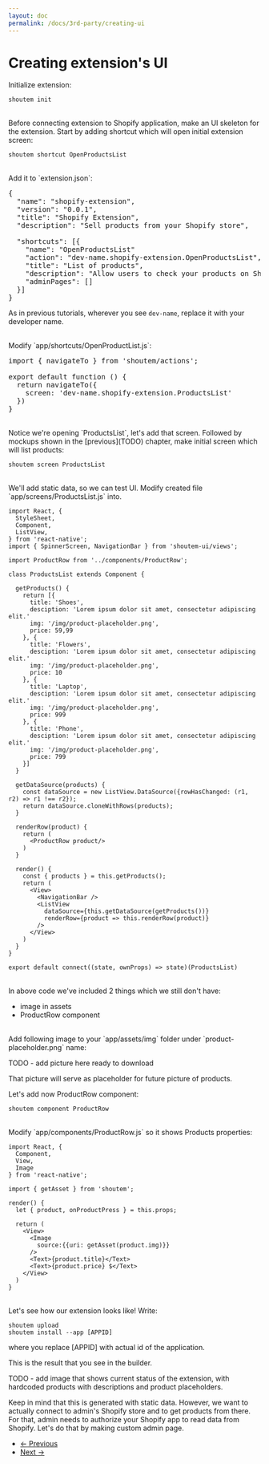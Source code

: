 ```yaml
---
layout: doc
permalink: /docs/3rd-party/creating-ui
---
```


# Creating extension's UI

Initialize extension:

```
shoutem init
```

<br />
Before connecting extension to Shopify application, make an UI skeleton for the extension. Start by adding shortcut which will open initial extension screen:

```
shoutem shortcut OpenProductsList
```

<br />
Add it to `extension.json`:

<pre>
{
  "name": "shopify-extension",
  "version": "0.0.1",
  "title": "Shopify Extension",
  "description": "Sell products from your Shopify store",

<span class="newCode">  "shortcuts": [{
    "name": "OpenProductsList"
    "action": "dev-name.shopify-extension.OpenProductsList",
    "title": "List of products",
    "description": "Allow users to check your products on Shopify.",
    "adminPages": []</span>
  }]
}
</pre>

As in previous tutorials, wherever you see `dev-name`, replace it with your developer name.

<br />
Modify `app/shortcuts/OpenProductList.js`:

<pre>
<span class="newCode">import { navigateTo } from 'shoutem/actions';

export default function () {
  return navigateTo({
    screen: 'dev-name.shopify-extension.ProductsList'
  })
}</span>
</pre>

<br />
Notice we're opening `ProductsList`, let's add that screen. Followed by mockups shown in the [previous](TODO) chapter, make initial screen which will list products:

```
shoutem screen ProductsList
```

<br />
We'll add static data, so we can test UI. Modify created file `app/screens/ProductsList.js` into.

```
import React, {
  StyleSheet,
  Component,
  ListView,
} from 'react-native';
import { SpinnerScreen, NavigationBar } from 'shoutem-ui/views';

import ProductRow from '../components/ProductRow';

class ProductsList extends Component {

  getProducts() {
    return [{
      title: 'Shoes',
      desciption: 'Lorem ipsum dolor sit amet, consectetur adipiscing elit.'
      img: '/img/product-placeholder.png',
      price: 59,99
    }, {
      title: 'Flowers',
      desciption: 'Lorem ipsum dolor sit amet, consectetur adipiscing elit.'
      img: '/img/product-placeholder.png',
      price: 10
    }, { 
      title: 'Laptop',
      desciption: 'Lorem ipsum dolor sit amet, consectetur adipiscing elit.'
      img: '/img/product-placeholder.png',
      price: 999
    }, { 
      title: 'Phone',
      desciption: 'Lorem ipsum dolor sit amet, consectetur adipiscing elit.'
      img: '/img/product-placeholder.png',
      price: 799
    }]
  }

  getDataSource(products) {
    const dataSource = new ListView.DataSource({rowHasChanged: (r1, r2) => r1 !== r2});
    return dataSource.cloneWithRows(products);
  }

  renderRow(product) {
    return (
      <ProductRow product/>
    )
  }

  render() {
    const { products } = this.getProducts();
    return (
      <View>
        <NavigationBar />
        <ListView
          dataSource={this.getDataSource(getProducts())}
          renderRow={product => this.renderRow(product)}
        />
      </View>
    )
  }
}

export default connect((state, ownProps) => state)(ProductsList)
```

<br />
In above code we've included 2 things which we still don't have:

- image in assets
- ProductRow component

<br />
Add following image to your `app/assets/img` folder under `product-placeholder.png` name:

TODO - add picture here ready to download

That picture will serve as placeholder for future picture of products.

Let's add now ProductRow component:

```
shoutem component ProductRow
```

<br />
Modify `app/components/ProductRow.js` so it shows Products properties:

```
import React, {
  Component,
  View,
  Image
} from 'react-native';

import { getAsset } from 'shoutem';

render() {
  let { product, onProductPress } = this.props;

  return (
    <View>
      <Image
        source:{{uri: getAsset(product.img)}}
      />
      <Text>{product.title}</Text>
      <Text>{product.price} $</Text>
    </View>
  )
}
```

<br />
Let's see how our extension looks like! Write:

```
shoutem upload
shoutem install --app [APPID]
```

where you replace [APPID] with actual id of the application.

This is the result that you see in the builder. 

TODO - add image that shows current status of the extension, with hardcoded products with descriptions and product placeholders.

Keep in mind that this is generated with static data. However, we want to actually connect to admin's Shopify store and to get products from there. For that, admin needs to authorize your Shopify app to read data from Shopify. Let's do that by making custom admin page.

<nav>
  <ul class="pager">
    <li class="previous">
      <a href="http://shoutem.github.io/docs/3rd-party/introduction"><span aria-hidden="true">&larr;</span> Previous</a>
    </li>
    <li class="next">
      <a href="http://shoutem.github.io/docs/3rd-party/custom-admin-page">Next <span aria-hidden="true">&rarr;</span></a>
    </li>
  </ul>
</nav>
